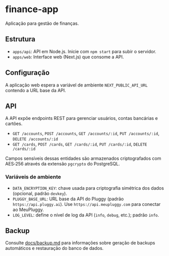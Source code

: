 # finance-app
Aplicação para gestão de finanças.

## Estrutura

- `apps/api`: API em Node.js. Inicie com `npm start` para subir o servidor.
- `apps/web`: Interface web (Next.js) que consome a API.

## Configuração

A aplicação web espera a variável de ambiente `NEXT_PUBLIC_API_URL` contendo a URL base da API.

## API

A API expõe endpoints REST para gerenciar usuários, contas bancárias e cartões.

- `GET /accounts`, `POST /accounts`, `GET /accounts/:id`, `PUT /accounts/:id`, `DELETE /accounts/:id`
- `GET /cards`, `POST /cards`, `GET /cards/:id`, `PUT /cards/:id`, `DELETE /cards/:id`

Campos sensíveis dessas entidades são armazenados criptografados com AES‑256 através da extensão `pgcrypto` do PostgreSQL.

### Variáveis de ambiente

- `DATA_ENCRYPTION_KEY`: chave usada para criptografia simétrica dos dados (opcional, padrão `devkey`).
- `PLUGGY_BASE_URL`: URL base da API do Pluggy (padrão `https://api.pluggy.ai`).
  Use `https://api.meupluggy.com` para conectar ao MeuPluggy.
- `LOG_LEVEL`: define o nível de log da API (`info`, `debug`, etc.); padrão `info`.

## Backup

Consulte [docs/backup.md](docs/backup.md) para informações sobre geração de backups automáticos e restauração do banco de dados.
